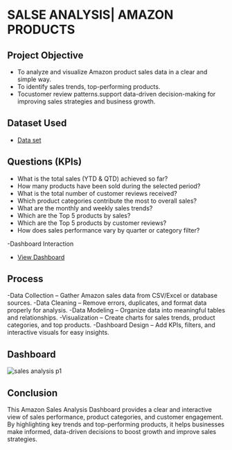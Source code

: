 # SALSE ANALYSIS| AMAZON PRODUCTS
## Project Objective
- To analyze and visualize Amazon product sales data in a clear and simple way.
- To identify sales trends, top-performing products.
- Tocustomer review patterns.support data-driven decision-making for improving sales strategies and business growth.

## Dataset Used
- <a href="https://github.com/Panubarade/Data-Analysis-Dashboard/blob/main/Amazon_Combined_Data.xlsx">Data set</a>

## Questions (KPIs)

- What is the total sales (YTD & QTD) achieved so far?
- How many products have been sold during the selected period?
- What is the total number of customer reviews received?
- Which product categories contribute the most to overall sales?
- What are the monthly and weekly sales trends?
- Which are the Top 5 products by sales?
- Which are the Top 5 products by customer reviews?
- How does sales performance vary by quarter or category filter?


-Dashboard Interaction 
- <a href="https://github.com/Panubarade/Data-Analysis-Dashboard/blob/main/sales%20analysis%20p1.jpg">View Dashboard</a>

## Process
-Data Collection – Gather Amazon sales data from CSV/Excel or database sources.
-Data Cleaning – Remove errors, duplicates, and format data properly for analysis.
-Data Modeling – Organize data into meaningful tables and relationships.
-Visualization – Create charts for sales trends, product categories, and top products.
-Dashboard Design – Add KPIs, filters, and interactive visuals for easy insights.

## Dashboard
![sales analysis p1](https://github.com/user-attachments/assets/7c1bb38c-7c31-4068-9bf9-08c57261095e)


## Conclusion
This Amazon Sales Analysis Dashboard provides a clear and interactive view of sales performance, product categories, and customer engagement. By highlighting key trends and top-performing products, it helps businesses make informed, data-driven decisions to boost growth and improve sales strategies.
